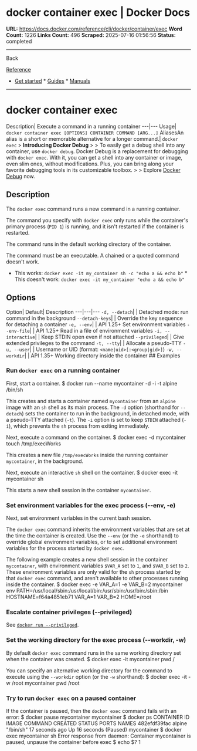 # docker container exec | Docker Docs

**URL:** https://docs.docker.com/reference/cli/docker/container/exec
**Word Count:** 1226
**Links Count:** 496
**Scraped:** 2025-07-16 01:56:56
**Status:** completed

---

Back

[Reference](https://docs.docker.com/reference/)

  * [Get started](https://docs.docker.com/get-started/)   * [Guides](https://docs.docker.com/guides/)   * [Manuals](https://docs.docker.com/manuals/)

* * *

# docker container exec

Description| Execute a command in a running container   ---|---   Usage| `docker container exec [OPTIONS] CONTAINER COMMAND [ARG...]`   AliasesAn alias is a short or memorable alternative for a longer command.| `docker exec`      > **Introducing Docker Debug** >  > To easily get a debug shell into any container, use `docker debug`. Docker Debug is a replacement for debugging with `docker exec`. With it, you can get a shell into any container or image, even slim ones, without modifications. Plus, you can bring along your favorite debugging tools in its customizable toolbox. >  > Explore [Docker Debug](https://docs.docker.com/reference/cli/docker/debug/) now.

## Description

The `docker exec` command runs a new command in a running container.

The command you specify with `docker exec` only runs while the container's primary process \(`PID 1`\) is running, and it isn't restarted if the container is restarted.

The command runs in the default working directory of the container.

The command must be an executable. A chained or a quoted command doesn't work.

  * This works: `docker exec -it my_container sh -c "echo a && echo b"`   * This doesn't work: `docker exec -it my_container "echo a && echo b"`

## Options

Option| Default| Description   ---|---|---   `-d, --detach`| | Detached mode: run command in the background   `--detach-keys`| | Override the key sequence for detaching a container   `-e, --env`| | API 1.25+ Set environment variables   `--env-file`| | API 1.25+ Read in a file of environment variables   `-i, --interactive`| | Keep STDIN open even if not attached   `--privileged`| | Give extended privileges to the command   `-t, --tty`| | Allocate a pseudo-TTY   `-u, --user`| | Username or UID \(format: `<name|uid>[:<group|gid>]`\)   `-w, --workdir`| | API 1.35+ Working directory inside the container      ## Examples

### Run `docker exec` on a running container

First, start a container.               $ docker run --name mycontainer -d -i -t alpine /bin/sh     

This creates and starts a container named `mycontainer` from an `alpine` image with an `sh` shell as its main process. The `-d` option \(shorthand for `--detach`\) sets the container to run in the background, in detached mode, with a pseudo-TTY attached \(`-t`\). The `-i` option is set to keep `STDIN` attached \(`-i`\), which prevents the `sh` process from exiting immediately.

Next, execute a command on the container.               $ docker exec -d mycontainer touch /tmp/execWorks     

This creates a new file `/tmp/execWorks` inside the running container `mycontainer`, in the background.

Next, execute an interactive `sh` shell on the container.               $ docker exec -it mycontainer sh     

This starts a new shell session in the container `mycontainer`.

### Set environment variables for the exec process \(--env, -e\)

Next, set environment variables in the current bash session.

The `docker exec` command inherits the environment variables that are set at the time the container is created. Use the `--env` \(or the `-e` shorthand\) to override global environment variables, or to set additional environment variables for the process started by `docker exec`.

The following example creates a new shell session in the container `mycontainer`, with environment variables `$VAR_A` set to `1`, and `$VAR_B` set to `2`. These environment variables are only valid for the `sh` process started by that `docker exec` command, and aren't available to other processes running inside the container.               $ docker exec -e VAR_A=1 -e VAR_B=2 mycontainer env     PATH=/usr/local/sbin:/usr/local/bin:/usr/sbin:/usr/bin:/sbin:/bin     HOSTNAME=f64a4851eb71     VAR_A=1     VAR_B=2     HOME=/root     

### Escalate container privileges \(--privileged\)

See [`docker run --privileged`](https://docs.docker.com/reference/cli/docker/container/run/#privileged).

### Set the working directory for the exec process \(--workdir, -w\)

By default `docker exec` command runs in the same working directory set when the container was created.               $ docker exec -it mycontainer pwd     /     

You can specify an alternative working directory for the command to execute using the `--workdir` option \(or the `-w` shorthand\):               $ docker exec -it -w /root mycontainer pwd     /root     

### Try to run `docker exec` on a paused container

If the container is paused, then the `docker exec` command fails with an error:               $ docker pause mycontainer     mycontainer          $ docker ps          CONTAINER ID   IMAGE     COMMAND     CREATED          STATUS                   PORTS     NAMES     482efdf39fac   alpine    "/bin/sh"   17 seconds ago   Up 16 seconds (Paused)             mycontainer          $ docker exec mycontainer sh          Error response from daemon: Container mycontainer is paused, unpause the container before exec          $ echo $?     1